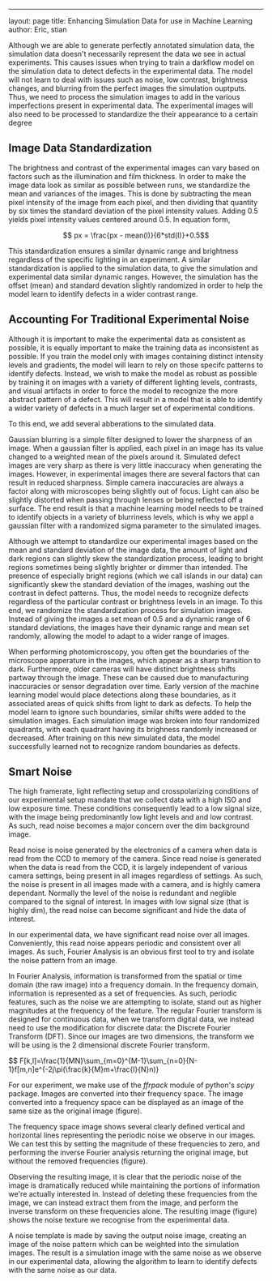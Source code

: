 ---
layout: page
title: Enhancing Simulation Data for use in Machine Learning
author: Eric, stian

Although we are able to generate perfectly annotated simulation data, the simulation data doesn't necessarily represent the data we see in actual experiments. This causes issues when trying to train a darkflow model on the simulation data to detect defects in the experimental data. The model will not learn to deal with issues such as noise, low contrast, brightness changes, and blurring from the perfect images the simulation ouptputs. Thus, we need to process the simulation images to add in the various imperfections present in experimental data. The experimental images will also need to be processed to standardize the their appearance to a certain degree

## Image Data Standardization

The brightness and contrast of the experimental images can vary based on factors such as the illumination and film thickness. In order to make the image data look as similar as possible between runs, we standardize the mean and variances of the images. This is done by subtracting the mean pixel intensity of the image from each pixel, and then dividing that quantity by six times the standard deviation of the pixel intensity values. Adding 0.5 yields  pixel intensity values centered around 0.5. In equation form,

$$ px = \frac{px - mean(I)}{6*std(I)}+0.5$$

This standardization ensures a similar dynamic range and brightness regardless of the specific lighting in an experiment. A similar standardization is applied to the simulation data, to give the simulation and experimental data similar dynamic ranges. However, the simulation has the offset (mean) and standard devation slightly randomized in order to help the model learn to identify defects in a wider contrast  range.

## Accounting For Traditional Experimental Noise

Although it is important to make the experimental data as consistent as possible, it is equally important to make the training data as inconsistent as possible. If you train the model only with images containing distinct intensity levels and gradients, the model will learn to rely on those specifc patterns to identify defects. Instead, we wish to make the model as robust as possible by training it on images with a variety of different lighting levels, contrasts, and visual artifacts in order to force the model to recognize the more abstract pattern of a defect. This will result in a model that is able to identify a wider variety of defects in a much larger set of experimental conditions.

To this end, we add several abberations to the simulated data.

Gaussian blurring is a simple filter designed to lower the sharpness of an image. When a gaussian filter is applied, each pixel in an image has its value changed to a weighted mean of the pixels around it. Simulated defect images are very sharp as there is very little inaccuracy when generating the images. However, in experimental images there are several factors that can result in reduced sharpness. Simple camera inaccuracies are always a factor along with microscopes being slightly out of focus. Light can also be slightly distorted when passing through lenses or being reflected off a surface. The end result is that a machine learning model needs to be trained to identify objects in a variety of blurriness levels, which is why we appl a  gaussian filter with a randomized sigma parameter to the simulated images.

Although we attempt to standardize our experimental images based on the mean and standard deviation of the image data, the amount of light and dark regions can slightly skew the standardization process, leading to bright regions sometimes being slightly brighter or dimmer than intended. The presence of especially bright regions (which we call islands in our data) can significantly skew the standard deviation of the images, washing out the contrast in defect patterns. Thus, the model needs to recognize defects regardless of the particular contrast or brightness levels in an image. To this end, we randomize the standardization process for simulation images. Instead of giving the images a set mean of 0.5 and a dynamic range of 6 standard deviations, the images have their dynamic range and mean set randomly, allowing the model to adapt to a wider range of images.

When performing photomicroscopy, you often get the boundaries of the microscope apperature in the images, which appear as a sharp transition to dark. Furthermore, older cameras will have distinct brightness shifts partway through the image. These can be caused due to manufacturing inaccuracies or sensor degradation over time. Early version of the machine learning model would place detections along these boundaries, as it associated  areas of quick shifts from light to dark as defects. To help the model learn to ignore such boundaries, similar shifts were added to the simulation images. Each simulation image was broken into four randomized quadrants, with each quadrant having its brighness randomly increased or decreased. After training on this new simulated data, the model successfully learned not to recognize random boundaries as defects.

## Smart Noise

The high framerate, light reflecting setup and crosspolarizing conditions of our experimental setup mandate that we collect data with a high ISO and low exposure time. These conditions consequently lead to a low signal size, with the image being predominantly low light levels and and low contrast. As such, read noise becomes a major concern over the dim background image.

Read noise is noise generated by the electronics of a camera when data is read from the CCD to memory of the camera. Since read noise is generated when the data is read from the CCD, it is largely independent of various camera settings, being present in all images regardless of settings. As such, the noise is present in all images made with a camera, and is highly camera dependant. Normally the level of the noise is redundant and neglible compared to the signal of interest. In images with low signal size (that is highly dim), the read noise can become significant and hide the data of interest.

In our experimental data, we have significant read noise over all images. Conveniently, this read noise appears periodic and consistent over all images. As such, Fourier Analysis is an obvious first tool to try and isolate the noise pattern from an image.

In Fourier Analysis, information is transformed from the spatial or time domain (the raw image) into a frequency domain. In the frequency domain, information is represented as a set of frequencies. As such, periodic features, such as the noise we are attempting to isolate, stand out as higher magnitudes at the frequency of the feature. The regular Fourier transform is designed for continuous data, when we transform digital data, we instead need to use the modification for discrete data: the Discrete Fourier Transform (DFT). Since our images are two dimensions, the transform we will be using is the 2 dimensional discrete Fourier transform.

$$ F[k,l]=\frac{1}{MN}\sum_{m=0}^{M-1}\sum_{n=0}{N-1}f[m,n]e^{-2j\pi(\frac{k}{M}m+\frac{l}{N}n)}

For our experiment, we make use of the *ffrpack* module of python's *scipy* package. Images are converted into their frequency space. The image converted into a frequency space can be displayed as an image of the same size as the original image (figure).

The frequency space image shows several clearly defined vertical and horizontal lines representing the periodic noise we observe in our images. We can test this by setting the magnitude of these frequencies to zero, and performing the inverse Fourier analysis returning the original image, but without the removed frequencies (figure).

Observing the resulting image, it is clear that the periodic noise of the image is dramatically reduced while maintaining the portions of information we're actually interested in. Instead of deleting these frequencies from the image, we can instead extract them from the image, and perform the inverse transform on these frequencies alone. The resulting image (figure) shows the noise texture we recognise from the experimental data.

A noise template is made by saving the output noise image, creating an image of the noise pattern which can be weighted into the simulation images. The result is a simulation image with the same noise as we observe in our experimental data, allowing the algorithm to learn to identify defects with the same noise as our data.
